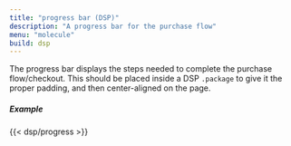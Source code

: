 ```yaml
---
title: "progress bar (DSP)"
description: "A progress bar for the purchase flow"
menu: "molecule"
build: dsp
---
```


The progress bar displays the steps needed to complete the purchase flow/checkout. This should be placed inside a DSP `.package` to give it the proper padding, and then center-aligned on the page.

##### Example
<div class="example">
  {{< dsp/progress >}}
</div>
